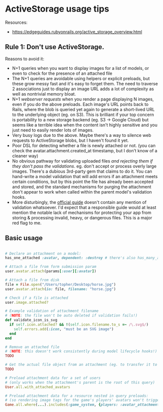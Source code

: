 # ActiveStorage usage tips

Resources:

  - https://edgeguides.rubyonrails.org/active_storage_overview.html


## Rule 1: Don't use ActiveStorage.

Reasons to avoid it:

  - N+1 queries when you want to display images for a list of models, or even to check for the presence of an attached file
  - The N+1 queries are avoidable using helpers or explicit preloads, but these grow messy fast and it's easy to forget them. The need to traverse 2 associations just to display an image URL adds a lot of complexity as well as nontrivial memory bloat.
  - N+1 _webserver requests_ when you render a page displaying N images, even if you do the above preloads. Each image's URL points back to Rails, where the blob is queried yet again to generate a short-lived URL to the underlying object (eg. on S3). This is brilliant if your top concern is portability to a new storage backend (eg. S3 -> Google Cloud) but seems like a terrible idea when the content isn't highly sensitive and you just need to easily render lots of images.
  - Very busy logs due to the above. Maybe there's a way to silence web requests to ActiveStorage blobs, but I haven't found it yet.
  - Poor DSL for detecting whether a file is newly attached or not. (you can check the avatar.attachment.created_at timestamp, but I don't know of a cleaner way)
  - No obvious pathway for validating uploaded files _and rejecting them if they don't pass the validations_. eg. don't accept or process overly large images. There's a dubious 3rd-party gem that claims to do it. You can hand-write a model validation that will add errors if an attachment meets certain conditions, but by this point the file has already been accepted and stored, and the standard mechanisms for purging the attachment don't appear to work when called within the parent model's validation hooks.
  - More disturbingly, the [official guide](https://edgeguides.rubyonrails.org/active_storage_overview.html) doesn't contain any mention of validation whatsoever. I'd expect that a responsible guide would at least mention the notable lack of mechanisms for protecting your app from storing & processing invalid, heavy, or dangerous files. This is a major red flag to me.


## Basic usage

```rb

# Declare an attachment on a model:
has_one_attached :avatar, dependent: :destroy # there's also has_many_attached

# Attach a file from form submission param
user.avatar.attach(params[:user][:avatar])

# Attach a file from disk
file = File.open("/Users/topher/Desktop/horse.jpg")
user.avatar.attach(io: file, filename: "horse.jpg")

# Check if a file is attached
user.image.attached?

# Example validation of attachment filename
# (NOTE: the file won't be auto deleted if validation fails!)
def validate_icon_is_svg
  if self.icon.attached? && !(self.icon.filename.to_s =~ /\.svg$/)
    self.errors.add(:icon, "must be an SVG image")
  end
end

# Remove an attached file
# (NOTE: this doesn't work consistently during model lifecycle hooks!)
TODO

# Get the actual file object from an attachment (eg. to transfer it to CarrierWave)
TODO

# Preload attachment data for a set of users
# (only works when the attachment's parent is the root of this query)
User.all.with_attached_avatars

# Preload attachment data for a resource nested in query preloads:
# (so rendering image tags for the game's players' avatars won't trigger N+1 queries)
Game.all.where(...).includes(:game_system, {players: :avatar_attachment, :avatar_blob})
```
